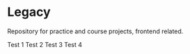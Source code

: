 # Legacy

Repository for practice and course projects, frontend related.

Test 1
Test 2
Test 3
Test 4
